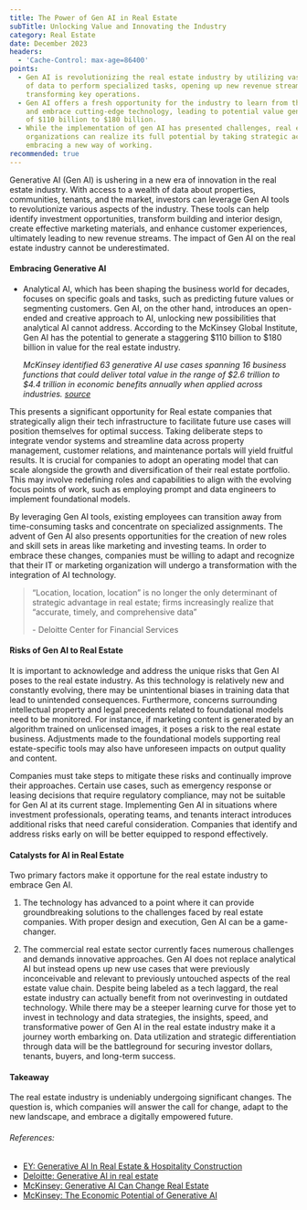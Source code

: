 ```yaml
---
title: The Power of Gen AI in Real Estate
subTitle: Unlocking Value and Innovating the Industry
category: Real Estate
date: December 2023
headers:
  - 'Cache-Control: max-age=86400'
points:
  - Gen AI is revolutionizing the real estate industry by utilizing vast amounts
    of data to perform specialized tasks, opening up new revenue streams and
    transforming key operations.
  - Gen AI offers a fresh opportunity for the industry to learn from the past
    and embrace cutting-edge technology, leading to potential value generation
    of $110 billion to $180 billion.
  - While the implementation of gen AI has presented challenges, real estate
    organizations can realize its full potential by taking strategic actions and
    embracing a new way of working.
recommended: true
---
```


Generative AI (Gen AI) is ushering in a new era of innovation in the real estate
industry. With access to a wealth of data about properties, communities,
tenants, and the market, investors can leverage Gen AI tools to revolutionize
various aspects of the industry. These tools can help identify investment
opportunities, transform building and interior design, create effective
marketing materials, and enhance customer experiences, ultimately leading to new
revenue streams. The impact of Gen AI on the real estate industry cannot be
underestimated.

#### Embracing Generative AI

- Analytical AI, which has been shaping the business world for decades, focuses
  on specific goals and tasks, such as predicting future values or segmenting
  customers. Gen AI, on the other hand, introduces an open-ended and creative
  approach to AI, unlocking new possibilities that analytical AI cannot address.
  According to the McKinsey Global Institute, Gen AI has the potential to
  generate a staggering $110 billion to $180 billion in value for the real
  estate industry.

  _McKinsey identified 63 generative AI use cases spanning 16 business functions
  that could deliver total value in the range of $2.6 trillion to $4.4 trillion
  in economic benefits annually when applied across industries.
  [source](https://www.mckinsey.com/capabilities/mckinsey-digital/our-insights/the-economic-potential-of-generative-ai-the-next-productivity-frontier#introduction)_

This presents a significant opportunity for Real estate companies that
strategically align their tech infrastructure to facilitate future use cases
will position themselves for optimal success. Taking deliberate steps to
integrate vendor systems and streamline data across property management,
customer relations, and maintenance portals will yield fruitful results. It is
crucial for companies to adopt an operating model that can scale alongside the
growth and diversification of their real estate portfolio. This may involve
redefining roles and capabilities to align with the evolving focus points of
work, such as employing prompt and data engineers to implement foundational
models.

By leveraging Gen AI tools, existing employees can transition away from
time-consuming tasks and concentrate on specialized assignments. The advent of
Gen AI also presents opportunities for the creation of new roles and skill sets
in areas like marketing and investing teams. In order to embrace these changes,
companies must be willing to adapt and recognize that their IT or marketing
organization will undergo a transformation with the integration of AI
technology.

> “Location, location, location” is no longer the only determinant of strategic
> advantage in real estate; firms increasingly realize that “accurate, timely,
> and comprehensive data”
>
> \- Deloitte Center for Financial Services

#### Risks of Gen AI to Real Estate

It is important to acknowledge and address the unique risks that Gen AI poses to
the real estate industry. As this technology is relatively new and constantly
evolving, there may be unintentional biases in training data that lead to
unintended consequences. Furthermore, concerns surrounding intellectual property
and legal precedents related to foundational models need to be monitored. For
instance, if marketing content is generated by an algorithm trained on
unlicensed images, it poses a risk to the real estate business. Adjustments made
to the foundational models supporting real estate-specific tools may also have
unforeseen impacts on output quality and content.

Companies must take steps to mitigate these risks and continually improve their
approaches. Certain use cases, such as emergency response or leasing decisions
that require regulatory compliance, may not be suitable for Gen AI at its
current stage. Implementing Gen AI in situations where investment professionals,
operating teams, and tenants interact introduces additional risks that need
careful consideration. Companies that identify and address risks early on will
be better equipped to respond effectively.

#### Catalysts for AI in Real Estate

Two primary factors make it opportune for the real estate industry to embrace
Gen AI.

1. The technology has advanced to a point where it can provide groundbreaking
   solutions to the challenges faced by real estate companies. With proper
   design and execution, Gen AI can be a game-changer.

2. The commercial real estate sector currently faces numerous challenges and
   demands innovative approaches. Gen AI does not replace analytical AI but
   instead opens up new use cases that were previously inconceivable and
   relevant to previously untouched aspects of the real estate value chain.
   Despite being labeled as a tech laggard, the real estate industry can
   actually benefit from not overinvesting in outdated technology. While there
   may be a steeper learning curve for those yet to invest in technology and
   data strategies, the insights, speed, and transformative power of Gen AI in
   the real estate industry make it a journey worth embarking on. Data
   utilization and strategic differentiation through data will be the
   battleground for securing investor dollars, tenants, buyers, and long-term
   success.

#### Takeaway

The real estate industry is undeniably undergoing significant changes. The
question is, which companies will answer the call for change, adapt to the new
landscape, and embrace a digitally empowered future.

###### References:

- [EY: Generative AI In Real Estate & Hospitality Construction](https://www.ey.com/en_us/real-estate-hospitality-construction/generative-ai-in-real-estate)
- [Deloitte: Generative AI in real estate ](https://www2.deloitte.com/us/en/insights/industry/financial-services/generative-ai-in-real-estate-benefits.html)
- [McKinsey: Generative AI Can Change Real Estate](https://www.mckinsey.com/industries/real-estate/our-insights/generative-ai-can-change-real-estate-but-the-industry-must-change-to-reap-the-benefits)
- [McKinsey: The Economic Potential of Generative AI](https://www.mckinsey.com/capabilities/mckinsey-digital/our-insights/the-economic-potential-of-generative-ai-the-next-productivity-frontier#introduction)
